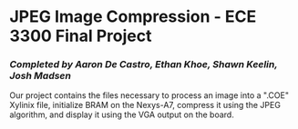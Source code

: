 # JPEG Image Compression - ECE 3300 Final Project
### *Completed by Aaron De Castro, Ethan Khoe, Shawn Keelin, Josh Madsen*
Our project contains the files necessary to process an image into a ".COE" Xylinix file, initialize BRAM on the Nexys-A7, compress it using the JPEG algorithm, and display it using the VGA output on the board.

